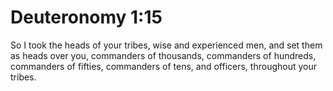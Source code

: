 # Deuteronomy 1:15

So I took the heads of your tribes, wise and experienced men, and set them as heads over you, commanders of thousands, commanders of hundreds, commanders of fifties, commanders of tens, and officers, throughout your tribes.
